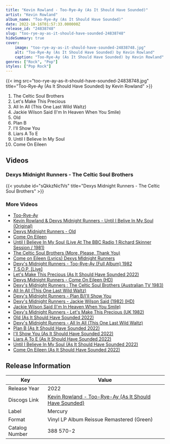```yaml
---
title: "Kevin Rowland - Too-Rye-Ay (As It Should Have Sounded)"
artist: "Kevin Rowland"
album_name: "Too-Rye-Ay (As It Should Have Sounded)"
date: 2022-10-16T01:57:33.000000Z
release_id: "24838748"
slug: "too-rye-ay-as-it-should-have-sounded-24838748"
hideSummary: true
cover:
    image: "too-rye-ay-as-it-should-have-sounded-24838748.jpg"
    alt: "Too-Rye-Ay (As It Should Have Sounded) by Kevin Rowland"
    caption: "Too-Rye-Ay (As It Should Have Sounded) by Kevin Rowland"
genres: ["Rock", "Pop"]
styles: ["Pop Rock"]
---
```


{{< img src="too-rye-ay-as-it-should-have-sounded-24838748.jpg" title="Too-Rye-Ay (As It Should Have Sounded) by Kevin Rowland" >}}

<!-- section break -->

1. The Celtic Soul Brothers
2. Let's Make This Precious
3. All In All (This One Last Wild Waltz)
4. Jackie Wilson Said (I'm In Heaven When You Smile)
5. Old
6. Plan B
7. I'll Show You
8. Liars A To E
9. Until I Believe In My Soul
10. Come On Eileen

<!-- section break -->




## Videos
### Dexys Midnight Runners - The Celtic Soul Brothers
{{< youtube id="sQkkzNic1Vs" title="Dexys Midnight Runners - The Celtic Soul Brothers" >}}<br>

### More Videos

- [Too-Rye-Ay](https://www.youtube.com/watch?v=v2DYDWModyg)
- [Kevin Rowland & Dexys Midnight Runners - Until I Belive In My Soul (Original)](https://www.youtube.com/watch?v=zEiRtCI6WJI)
- [Dexys Midnight Runners - Old](https://www.youtube.com/watch?v=wVB9PpwuTJM)
- [Come On Eileen](https://www.youtube.com/watch?v=GbpnAGajyMc)
- [Until I Believe In My Soul (Live At The BBC Radio 1 Richard Skinner Session / 1981)](https://www.youtube.com/watch?v=TnIc8paR5-M)
- [The Celtic Soul Brothers (More, Please, Thank You)](https://www.youtube.com/watch?v=jPEYHEZvhRw)
- [Come on Eileen (Lyrics)  Dexys MIdnight Runners](https://www.youtube.com/watch?v=BULwdSEBThk)
- [Dexy's Midnight Runners - Too-Rye-Ay (Full Album) 1982](https://www.youtube.com/watch?v=ah3LDkefeUU)
- [T.S.O.P. [Live]](https://www.youtube.com/watch?v=EMbsPhGM3AI)
- [Let's Make This Precious (As It Should Have Sounded 2022)](https://www.youtube.com/watch?v=deew4kIh7kc)
- [Dexys Midnight Runners - Come On Eileen (HD)](https://www.youtube.com/watch?v=VjG3kdUp8qc)
- [Dexy's Midnight Runners : The Celtic Soul Brothers  (Australian TV 1983)](https://www.youtube.com/watch?v=hENk6H_0PUM)
- [All In All (This One Last Wild Waltz)](https://www.youtube.com/watch?v=zJpbO8_2aqQ)
- [Dexy's Midnight Runners - Plan B/I'll Show You](https://www.youtube.com/watch?v=4CTfGEFaV3A)
- [Dexy's Midnight Runners - Jackie Wilson Said (1982) (HD)](https://www.youtube.com/watch?v=FLjlrNpKsSk)
- [Jackie Wilson Said (I'm In Heaven When You Smile)](https://www.youtube.com/watch?v=2zGL-7D6Rk4)
- [Dexy's Midnight Runners - Let's Make This Precious (UK 1982)](https://www.youtube.com/watch?v=zg0KPlYYycY)
- [Old (As It Should Have Sounded 2022)](https://www.youtube.com/watch?v=68Pz0grG40c)
- [Dexy's Midnight Runners  - All In All (This One Last Wild Waltz)](https://www.youtube.com/watch?v=xRjR6fMbCpI)
- [Plan B (As It Should Have Sounded 2022)](https://www.youtube.com/watch?v=uZHKz9y5Nyg)
- [I'll Show You (As It Should Have Sounded 2022)](https://www.youtube.com/watch?v=KfJGMJnvUVg)
- [Liars A To E (As It Should Have Sounded 2022)](https://www.youtube.com/watch?v=fJdPH1xcsZo)
- [Until I Believe In My Soul (As It Should Have Sounded 2022)](https://www.youtube.com/watch?v=VvrDUFcrxIs)
- [Come On Eileen (As It Should Have Sounded 2022)](https://www.youtube.com/watch?v=fVaQeoWzwRU)


## Release Information
|  Key           | Value                                                |
| ---------------| ---------------------------------------------------- |
| Release Year   | 2022                                   |
| Discogs Link   | [Kevin Rowland - Too-Rye-Ay (As It Should Have Sounded)](https://www.discogs.com/release/24838748-Kevin-Rowland-Dexys-Midnight-Runners-Too-Rye-Ay-As-It-Should-Have-Sounded) |
| Label          | Mercury |
| Format         | Vinyl LP Album Reissue Remastered (Green) |
| Catalog Number | 388 570-2 |
